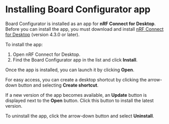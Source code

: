 # Installing Board Configurator app

Board Configurator is installed as an app for **nRF Connect for Desktop**. Before you can install the app, you must download and install [nRF Connect for Desktop](https://www.nordicsemi.com/Software-and-Tools/Development-Tools/nRF-Connect-for-desktop) (version 4.3.0 or later).

To install the app:

1. Open nRF Connect for Desktop.
2. Find the Board Configurator app in the list and click **Install**.

Once the app is installed, you can launch it by clicking **Open**.

For easy access, you can create a desktop shortcut by clicking the arrow-down button and selecting **Create shortcut**.

If a new version of the app becomes available, an **Update** button is displayed next to the **Open** button. Click this button to install the latest version.

To uninstall the app, click the arrow-down button and select **Uninstall**.